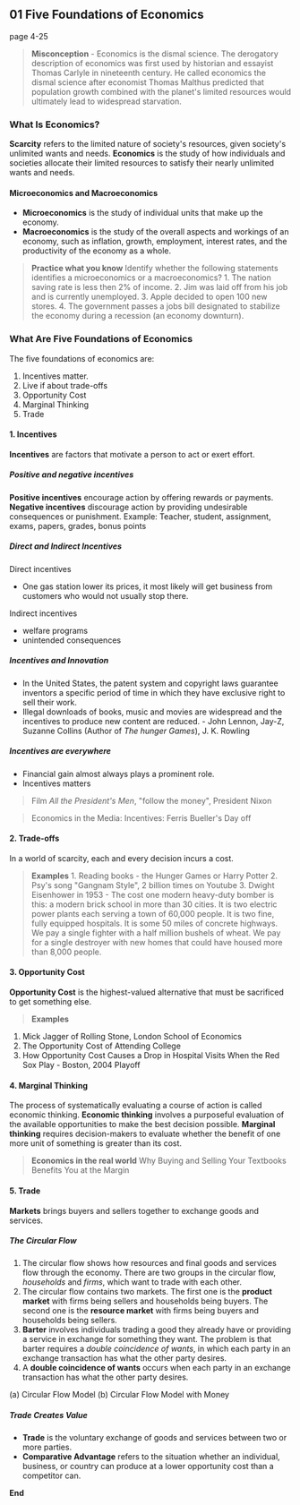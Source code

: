## 01 Five Foundations of Economics
page 4-25
> **Misconception** - Economics is the dismal science.
> The derogatory description of economics was first used by historian and essayist Thomas Carlyle in nineteenth century. He called economics the dismal science after economist Thomas Malthus predicted that population growth combined with the planet's limited resources would ultimately lead to widespread starvation.

### What Is Economics?
**Scarcity** refers to the limited nature of society's resources, given society's unlimited wants and needs.
**Economics** is the study of how individuals and societies allocate their limited resources to satisfy their nearly unlimited wants and needs.

#### Microeconomics and Macroeconomics
+ **Microeconomics** is the study of individual units that make up the economy.
+ **Macroeconomics** is the study of the overall aspects and workings of an economy, such as inflation, growth, employment, interest rates, and the productivity of the economy as a whole.

> **Practice what you know**
Identify whether the following statements identifies a microeconomics or a macroeconomics?
1\. The nation saving rate is less then 2% of income.
2\. Jim was laid off from his job and is currently unemployed.
3\. Apple decided to open 100 new stores.
4\. The government passes a jobs bill designated to stabilize the economy during a recession (an economy downturn).

### What Are Five Foundations of Economics
The five foundations of economics are:
1. Incentives matter.
2. Live if about trade-offs
3. Opportunity Cost
4. Marginal Thinking
5. Trade

#### 1. Incentives
**Incentives** are factors that motivate a person to act or exert effort.
##### Positive and negative incentives
**Positive incentives** encourage action by offering rewards or payments.
**Negative incentives** discourage action by providing undesirable consequences or punishment.
Example: Teacher, student, assignment, exams, papers, grades, bonus points

##### Direct and Indirect Incentives
Direct incentives
* One gas station lower its prices, it most likely will get business from customers who would not usually stop there.

Indirect incentives
* welfare programs
* unintended consequences

##### Incentives and Innovation
* In the United States, the patent system and copyright laws guarantee inventors a specific period of time in which they have exclusive right to sell their work.
* Illegal downloads of books, music and movies are widespread and the incentives to produce new content are reduced. - John Lennon, Jay-Z, Suzanne Collins (Author of *The hunger Games*), J. K. Rowling

##### Incentives are everywhere
* Financial gain almost always plays a prominent role.
* Incentives matters
> Film *All the President's Men*, "follow the money", President Nixon

> Economics in the Media: Incentives: Ferris Bueller's Day off

#### 2. Trade-offs
In a world of scarcity, each and every decision incurs a cost.

> **Examples**
1\. Reading books - the Hunger Games or Harry Potter
2\. Psy's song "Gangnam Style", 2 billion times on Youtube
3\. Dwight Eisenhower in 1953 - The cost one modern heavy-duty bomber is this: a modern brick school in more than 30 cities. It is two electric power plants each serving a town of 60,000 people. It is two fine, fully equipped hospitals. It is some 50 miles of concrete highways. We pay a single fighter with a half million bushels of wheat. We pay for a single destroyer with new homes that could have housed more than 8,000 people.

#### 3. Opportunity Cost
**Opportunity Cost** is the highest-valued alternative that must be sacrificed to get something else.
> **Examples**
1. Mick Jagger of Rolling Stone, London School of Economics
2. The Opportunity Cost of Attending College
3. How Opportunity Cost Causes a Drop in Hospital Visits When the Red Sox Play - Boston, 2004 Playoff

#### 4. Marginal Thinking
The process of systematically evaluating a course of action is called economic thinking. **Economic thinking** involves a purposeful evaluation of the available opportunities to make the best decision possible.
**Marginal thinking** requires decision-makers to evaluate whether the benefit of one more unit of something is greater than its cost.

> **Economics in the real world**
> Why Buying and Selling Your Textbooks Benefits You at the Margin

#### 5. Trade
**Markets** brings buyers and sellers together to exchange goods and services.

##### The Circular Flow
1. The circular flow shows how resources and final goods and services flow through the economy. There are two groups in the circular flow, *households* and *firms*, which want to trade with each other.
2. The circular flow contains two markets. The first one is the **product market** with firms being sellers and households being buyers. The second one is the **resource market** with firms being buyers and households being sellers.
3. **Barter** involves individuals trading a good they already have or providing a service in exchange for something they want. The problem is that barter requires a *double coincidence of wants*, in which each party in an exchange transaction has what the other party desires.
4. A **double coincidence of wants** occurs when each party in an exchange transaction has what the other party desires.

(a) Circular Flow Model
(b) Circular Flow Model with Money

##### Trade Creates Value
+ **Trade** is the voluntary exchange of goods and services between two or more parties.
+ **Comparative Advantage** refers to the situation whether an individual, business, or country can produce at a lower opportunity cost than a competitor can.

**End**
